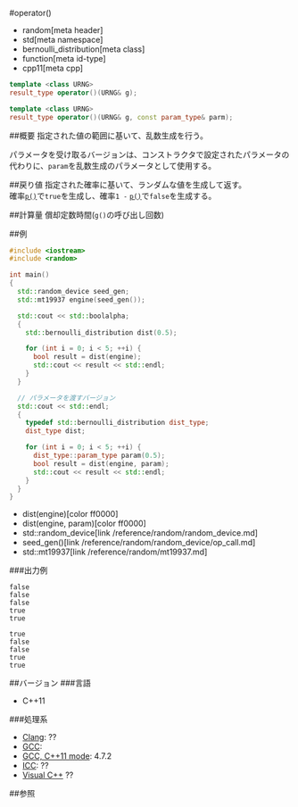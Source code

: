 #operator()
* random[meta header]
* std[meta namespace]
* bernoulli_distribution[meta class]
* function[meta id-type]
* cpp11[meta cpp]

```cpp
template <class URNG>
result_type operator()(URNG& g);

template <class URNG>
result_type operator()(URNG& g, const param_type& parm);
```

##概要
指定された値の範囲に基いて、乱数生成を行う。

パラメータを受け取るバージョンは、コンストラクタで設定されたパラメータの代わりに、`param`を乱数生成のパラメータとして使用する。


##戻り値
指定された確率に基いて、ランダムな値を生成して返す。  
確率[`p()`](p.md)で`true`を生成し、確率`1 -` [`p()`](p.md)で`false`を生成する。


##計算量
償却定数時間(`g()`の呼び出し回数)


##例
```cpp
#include <iostream>
#include <random>

int main()
{
  std::random_device seed_gen;
  std::mt19937 engine(seed_gen());

  std::cout << std::boolalpha;
  {
    std::bernoulli_distribution dist(0.5);

    for (int i = 0; i < 5; ++i) {
      bool result = dist(engine);
      std::cout << result << std::endl;
    }
  }

  // パラメータを渡すバージョン
  std::cout << std::endl;
  {
    typedef std::bernoulli_distribution dist_type;
    dist_type dist;

    for (int i = 0; i < 5; ++i) {
      dist_type::param_type param(0.5);
      bool result = dist(engine, param);
      std::cout << result << std::endl;
    }
  }
}
```
* dist(engine)[color ff0000]
* dist(engine, param)[color ff0000]
* std::random_device[link /reference/random/random_device.md]
* seed_gen()[link /reference/random/random_device/op_call.md]
* std::mt19937[link /reference/random/mt19937.md]

###出力例
```
false
false
false
true
true

true
false
false
true
true
```

##バージョン
###言語
- C++11

###処理系
- [Clang](/implementation.md#clang): ??
- [GCC](/implementation.md#gcc): 
- [GCC, C++11 mode](/implementation.md#gcc): 4.7.2
- [ICC](/implementation.md#icc): ??
- [Visual C++](/implementation.md#visual_cpp) ??


##参照


